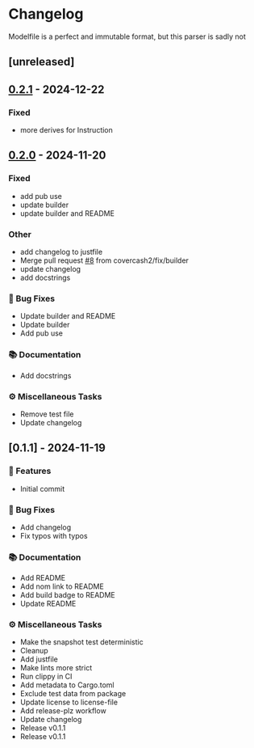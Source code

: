 # Changelog

Modelfile is a perfect and immutable format, but this parser is sadly not

## [unreleased]

## [0.2.1](https://github.com/covercash2/modelfile/compare/v0.2.0...v0.2.1) - 2024-12-22

### Fixed

- more derives for Instruction

## [0.2.0](https://github.com/covercash2/modelfile/compare/v0.1.1...v0.2.0) - 2024-11-20

### Fixed

- add pub use
- update builder
- update builder and README

### Other

- add changelog to justfile
- Merge pull request [#8](https://github.com/covercash2/modelfile/pull/8) from covercash2/fix/builder
- update changelog
- add docstrings

### 🐛 Bug Fixes

- Update builder and README
- Update builder
- Add pub use

### 📚 Documentation

- Add docstrings

### ⚙️ Miscellaneous Tasks

- Remove test file
- Update changelog

## [0.1.1] - 2024-11-19

### 🚀 Features

- Initial commit

### 🐛 Bug Fixes

- Add changelog
- Fix typos with typos

### 📚 Documentation

- Add README
- Add nom link to README
- Add build badge to README
- Update README

### ⚙️ Miscellaneous Tasks

- Make the snapshot test deterministic
- Cleanup
- Add justfile
- Make lints more strict
- Run clippy in CI
- Add metadata to Cargo.toml
- Exclude test data from package
- Update license to license-file
- Add release-plz workflow
- Update changelog
- Release v0.1.1
- Release v0.1.1

<!-- generated by git-cliff -->
